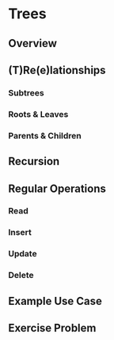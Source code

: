 # Trees

## Overview

## (T)Re(e)lationships

### Subtrees

### Roots & Leaves

### Parents & Children

## Recursion

## Regular Operations

### Read

### Insert

### Update

### Delete

## Example Use Case

## Exercise Problem
